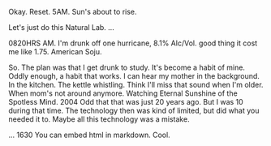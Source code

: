 <html>
<head>
<style>
<background-color="whit
</style>
</head>
</html>

Okay. Reset.
5AM. Sun's about to rise.

Let's just do this Natural Lab.
...

0820HRS AM.
I'm drunk off one hurricane, 8.1% Alc/Vol.
good thing it cost me like 1.75.
American Soju.

So.
The plan was that I get drunk to study. It's become a habit of mine.
Oddly enough, a habit that works.
I can hear my mother in the background. In the kitchen. The kettle whistling. Think I'll miss that sound when I'm older. When mom's not around anymore.
Watching Eternal Sunshine of the Spotless Mind.
2004 Odd that that was just 20 years ago. But I was 10 during that time. The technology then was kind of limited, but did what you needed it to.
Maybe all this technology was a mistake.

...
1630
You can embed html in markdown. Cool.